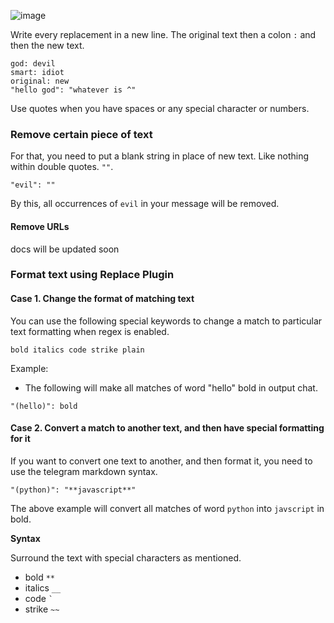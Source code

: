 
![image](https://user-images.githubusercontent.com/66209958/206838032-85396823-a65f-4bd3-bba2-8f9b6e566ffb.png)



Write every replacement in a new line. The original text then a colon `:` and then the new text.
```
god: devil
smart: idiot
original: new
"hello god": "whatever is ^"
```
Use quotes when you have spaces or any special character or numbers.

### Remove certain piece of text

For that, you need to put a blank string in place of new text. Like nothing within double quotes. `""`.
```
"evil": ""
```
By this, all occurrences of `evil` in your message will be removed.

#### Remove URLs
docs will be updated soon

### Format text using Replace Plugin

#### Case 1. Change the format of matching text
You can use the following special keywords to change a match to particular text formatting when regex is enabled.

`bold italics code strike plain`

Example:
- The following will make all matches of word "hello" bold  in output chat.
```
"(hello)": bold
```

#### Case 2. Convert a match to another text, and then have special formatting for it
If you want to convert one text to another, and then format it, you need to use the telegram markdown syntax.
```
"(python)": "**javascript**"
```
The above example will convert all matches of word `python` into `javscript` in bold.

**Syntax**

Surround the text with special characters as mentioned.
- bold `**`
- italics `__`
- code ``` ` ```
- strike `~~`
